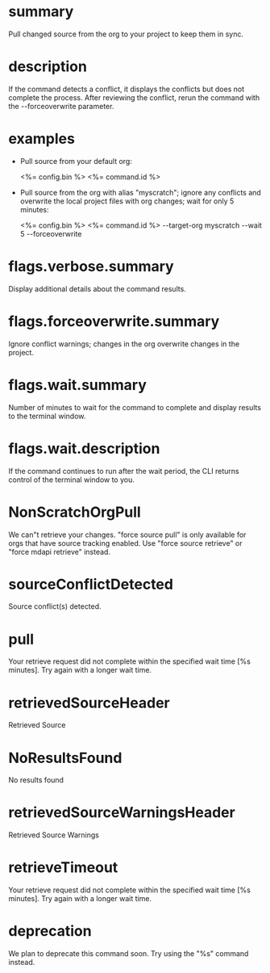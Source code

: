 # summary

Pull changed source from the org to your project to keep them in sync.

# description

If the command detects a conflict, it displays the conflicts but does not complete the process. After reviewing the conflict, rerun the command with the --forceoverwrite parameter.

# examples

- Pull source from your default org:

  <%= config.bin %> <%= command.id %>

- Pull source from the org with alias "myscratch"; ignore any conflicts and overwrite the local project files with org changes; wait for only 5 minutes:

  <%= config.bin %> <%= command.id %> --target-org myscratch --wait 5 --forceoverwrite

# flags.verbose.summary

Display additional details about the command results.

# flags.forceoverwrite.summary

Ignore conflict warnings; changes in the org overwrite changes in the project.

# flags.wait.summary

Number of minutes to wait for the command to complete and display results to the terminal window.

# flags.wait.description

If the command continues to run after the wait period, the CLI returns control of the terminal window to you.

# NonScratchOrgPull

We can"t retrieve your changes. "force source pull" is only available for orgs that have source tracking enabled. Use "force source retrieve" or "force mdapi retrieve" instead.

# sourceConflictDetected

Source conflict(s) detected.

# pull

Your retrieve request did not complete within the specified wait time [%s minutes]. Try again with a longer wait time.

# retrievedSourceHeader

Retrieved Source

# NoResultsFound

No results found

# retrievedSourceWarningsHeader

Retrieved Source Warnings

# retrieveTimeout

Your retrieve request did not complete within the specified wait time [%s minutes]. Try again with a longer wait time.

# deprecation

We plan to deprecate this command soon. Try using the "%s" command instead.
